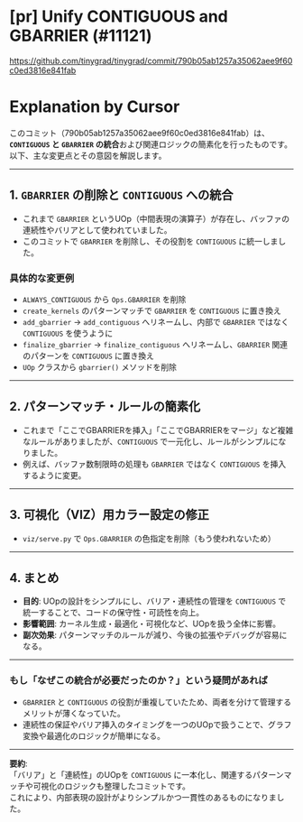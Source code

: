 # [pr] Unify CONTIGUOUS and GBARRIER (#11121)
https://github.com/tinygrad/tinygrad/commit/790b05ab1257a35062aee9f60c0ed3816e841fab

# Explanation by Cursor

このコミット（790b05ab1257a35062aee9f60c0ed3816e841fab）は、**`CONTIGUOUS` と `GBARRIER` の統合**および関連ロジックの簡素化を行ったものです。  
以下、主な変更点とその意図を解説します。

---

## 1. **`GBARRIER` の削除と `CONTIGUOUS` への統合**

- これまで `GBARRIER` というUOp（中間表現の演算子）が存在し、バッファの連続性やバリアとして使われていました。
- このコミットで `GBARRIER` を削除し、その役割を `CONTIGUOUS` に統一しました。

### 具体的な変更例

- `ALWAYS_CONTIGUOUS` から `Ops.GBARRIER` を削除
- `create_kernels` のパターンマッチで `GBARRIER` を `CONTIGUOUS` に置き換え
- `add_gbarrier` → `add_contiguous` へリネームし、内部で `GBARRIER` ではなく `CONTIGUOUS` を使うように
- `finalize_gbarrier` → `finalize_contiguous` へリネームし、`GBARRIER` 関連のパターンを `CONTIGUOUS` に置き換え
- `UOp` クラスから `gbarrier()` メソッドを削除

---

## 2. **パターンマッチ・ルールの簡素化**

- これまで「ここでGBARRIERを挿入」「ここでGBARRIERをマージ」など複雑なルールがありましたが、`CONTIGUOUS` で一元化し、ルールがシンプルになりました。
- 例えば、バッファ数制限時の処理も `GBARRIER` ではなく `CONTIGUOUS` を挿入するように変更。

---

## 3. **可視化（VIZ）用カラー設定の修正**

- `viz/serve.py` で `Ops.GBARRIER` の色指定を削除（もう使われないため）

---

## 4. **まとめ**

- **目的**: UOpの設計をシンプルにし、バリア・連続性の管理を `CONTIGUOUS` で統一することで、コードの保守性・可読性を向上。
- **影響範囲**: カーネル生成・最適化・可視化など、UOpを扱う全体に影響。
- **副次効果**: パターンマッチのルールが減り、今後の拡張やデバッグが容易になる。

---

### もし「なぜこの統合が必要だったのか？」という疑問があれば

- `GBARRIER` と `CONTIGUOUS` の役割が重複していたため、両者を分けて管理するメリットが薄くなっていた。
- 連続性の保証やバリア挿入のタイミングを一つのUOpで扱うことで、グラフ変換や最適化のロジックが簡単になる。

---

**要約**:  
「バリア」と「連続性」のUOpを `CONTIGUOUS` に一本化し、関連するパターンマッチや可視化のロジックも整理したコミットです。  
これにより、内部表現の設計がよりシンプルかつ一貫性のあるものになりました。
